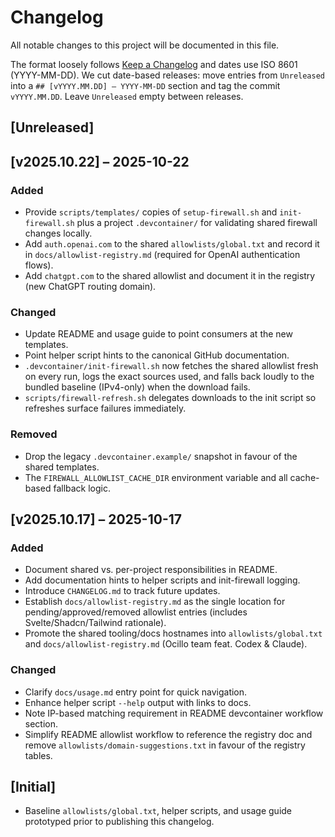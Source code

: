 # Changelog
All notable changes to this project will be documented in this file.

The format loosely follows [Keep a Changelog](https://keepachangelog.com/en/1.1.0/) and dates use ISO 8601 (YYYY-MM-DD).
We cut date-based releases: move entries from `Unreleased` into a `## [vYYYY.MM.DD] – YYYY-MM-DD`
section and tag the commit `vYYYY.MM.DD`. Leave `Unreleased` empty between releases.

## [Unreleased]

## [v2025.10.22] – 2025-10-22
### Added
- Provide `scripts/templates/` copies of `setup-firewall.sh` and `init-firewall.sh` plus a project `.devcontainer/` for validating shared firewall changes locally.
- Add `auth.openai.com` to the shared `allowlists/global.txt` and record it in `docs/allowlist-registry.md` (required for OpenAI authentication flows).
- Add `chatgpt.com` to the shared allowlist and document it in the registry (new ChatGPT routing domain).

### Changed
- Update README and usage guide to point consumers at the new templates.
- Point helper script hints to the canonical GitHub documentation.
- `.devcontainer/init-firewall.sh` now fetches the shared allowlist fresh on every run, logs the exact sources used, and falls back loudly to the bundled baseline (IPv4-only) when the download fails.
- `scripts/firewall-refresh.sh` delegates downloads to the init script so refreshes surface failures immediately.

### Removed
- Drop the legacy `.devcontainer.example/` snapshot in favour of the shared templates.
- The `FIREWALL_ALLOWLIST_CACHE_DIR` environment variable and all cache-based fallback logic.

## [v2025.10.17] – 2025-10-17
### Added
- Document shared vs. per-project responsibilities in README.
- Add documentation hints to helper scripts and init-firewall logging.
- Introduce `CHANGELOG.md` to track future updates.
- Establish `docs/allowlist-registry.md` as the single location for pending/approved/removed allowlist entries (includes Svelte/Shadcn/Tailwind rationale).
- Promote the shared tooling/docs hostnames into `allowlists/global.txt` and `docs/allowlist-registry.md` (Ocillo team feat. Codex & Claude).

### Changed
- Clarify `docs/usage.md` entry point for quick navigation.
- Enhance helper script `--help` output with links to docs.
- Note IP-based matching requirement in README devcontainer workflow section.
- Simplify README allowlist workflow to reference the registry doc and remove `allowlists/domain-suggestions.txt` in favour of the registry tables.

## [Initial]
- Baseline `allowlists/global.txt`, helper scripts, and usage guide prototyped prior to publishing this changelog.
